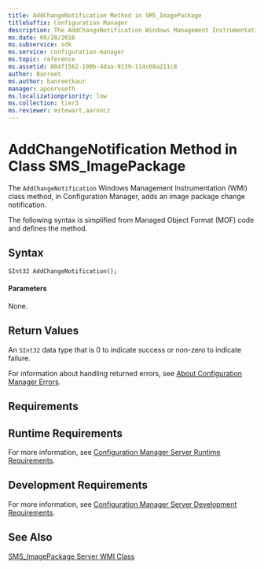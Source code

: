 ```yaml
---
title: AddChangeNotification Method in SMS_ImagePackage
titleSuffix: Configuration Manager
description: The AddChangeNotification Windows Management Instrumentation (WMI) class method, in Configuration Manager, adds an image package change notification.
ms.date: 09/20/2016
ms.subservice: sdk
ms.service: configuration-manager
ms.topic: reference
ms.assetid: 804f1562-190b-4daa-9139-114c60a211c8
author: Banreet
ms.author: banreetkaur
manager: apoorvseth
ms.localizationpriority: low
ms.collection: tier3
ms.reviewer: mstewart,aaroncz 
---
```

# AddChangeNotification Method in Class SMS_ImagePackage
The `AddChangeNotification` Windows Management Instrumentation (WMI) class method, in Configuration Manager, adds an image package change notification.  

 The following syntax is simplified from Managed Object Format (MOF) code and defines the method.  

## Syntax  

```  
SInt32 AddChangeNotification();  
```  

#### Parameters  
 None.  

## Return Values  
 An `SInt32` data type that is 0 to indicate success or non-zero to indicate failure.  

 For information about handling returned errors, see [About Configuration Manager Errors](../../../develop/core/understand/about-configuration-manager-errors.md).  

## Requirements  

## Runtime Requirements  
 For more information, see [Configuration Manager Server Runtime Requirements](../../../develop/core/reqs/server-runtime-requirements.md).  

## Development Requirements  
 For more information, see [Configuration Manager Server Development Requirements](../../../develop/core/reqs/server-development-requirements.md).  

## See Also  
 [SMS_ImagePackage Server WMI Class](../../../develop/reference/osd/sms_imagepackage-server-wmi-class.md)
